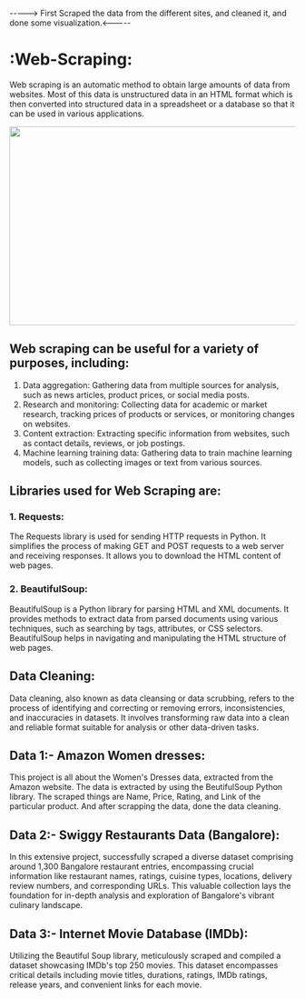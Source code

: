 -----> First Scraped the data from the different sites, and cleaned it, and done some visualization.<-----

# **:Web-Scraping:** 
Web scraping is an automatic method to obtain large amounts of data from websites. Most of this data is unstructured data in an HTML format which is then converted into structured data in a spreadsheet or a database so that it can be used in various applications.

<div id="header" align="center">
    <img src="https://github.com/yasmeenustad/Web-Scraping/assets/112754746/da82a879-c3f7-406f-8ba1-65924df7094a"  height="350" width="800"/>
</div>

## Web scraping can be useful for a variety of purposes, including:
1. Data aggregation: Gathering data from multiple sources for analysis, such as news articles, product prices, or social media posts.
2. Research and monitoring: Collecting data for academic or market research, tracking prices of products or services, or monitoring changes on websites.
3. Content extraction: Extracting specific information from websites, such as contact details, reviews, or job postings.
4. Machine learning training data: Gathering data to train machine learning models, such as collecting images or text from various sources.

## Libraries used for Web Scraping are:
### 1. Requests:
The Requests library is used for sending HTTP requests in Python. It simplifies the process of making GET and POST requests to a web server and receiving responses. It allows you to download the HTML content of web pages.

### 2. BeautifulSoup: 
BeautifulSoup is a Python library for parsing HTML and XML documents. It provides methods to extract data from parsed documents using various techniques, such as searching by tags, attributes, or CSS selectors. BeautifulSoup helps in navigating and manipulating the HTML structure of web pages.

## Data Cleaning:
Data cleaning, also known as data cleansing or data scrubbing, refers to the process of identifying and correcting or removing errors, inconsistencies, and inaccuracies in datasets. It involves transforming raw data into a clean and reliable format suitable for analysis or other data-driven tasks. 

## Data 1:- Amazon Women dresses:
This project is all about the Women's Dresses data, extracted from the Amazon website. The data is extracted by using the BeutifulSoup Python library. The scraped things are Name, Price, Rating, and Link of the particular product. And after scrapping the data, done the data cleaning.

## Data 2:- Swiggy Restaurants Data (Bangalore):
In this extensive project, successfully scraped a diverse dataset comprising around 1,300 Bangalore restaurant entries, encompassing crucial information like restaurant names, ratings, cuisine types, locations, delivery review numbers, and corresponding URLs. This valuable collection lays the foundation for in-depth analysis and exploration of Bangalore's vibrant culinary landscape.

## Data 3:- Internet Movie Database (IMDb):
Utilizing the Beautiful Soup library, meticulously scraped and compiled a dataset showcasing IMDb's top 250 movies. This dataset encompasses critical details including movie titles, durations, ratings, IMDb ratings, release years, and convenient links for each movie.






